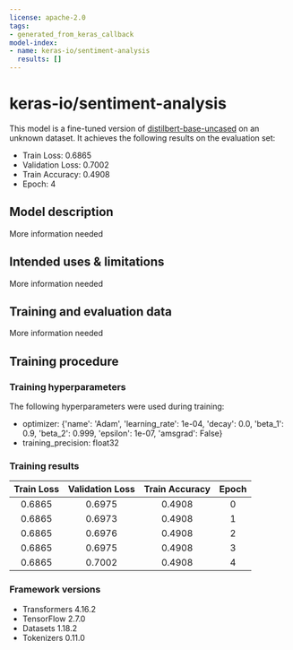 ```yaml
---
license: apache-2.0
tags:
- generated_from_keras_callback
model-index:
- name: keras-io/sentiment-analysis
  results: []
---
```


<!-- This model card has been generated automatically according to the information Keras had access to. You should
probably proofread and complete it, then remove this comment. -->

# keras-io/sentiment-analysis

This model is a fine-tuned version of [distilbert-base-uncased](https://huggingface.co/distilbert-base-uncased) on an unknown dataset.
It achieves the following results on the evaluation set:
- Train Loss: 0.6865
- Validation Loss: 0.7002
- Train Accuracy: 0.4908
- Epoch: 4

## Model description

More information needed

## Intended uses & limitations

More information needed

## Training and evaluation data

More information needed

## Training procedure

### Training hyperparameters

The following hyperparameters were used during training:
- optimizer: {'name': 'Adam', 'learning_rate': 1e-04, 'decay': 0.0, 'beta_1': 0.9, 'beta_2': 0.999, 'epsilon': 1e-07, 'amsgrad': False}
- training_precision: float32

### Training results

| Train Loss | Validation Loss | Train Accuracy | Epoch |
|:----------:|:---------------:|:--------------:|:-----:|
| 0.6865     | 0.6975          | 0.4908         | 0     |
| 0.6865     | 0.6973          | 0.4908         | 1     |
| 0.6865     | 0.6976          | 0.4908         | 2     |
| 0.6865     | 0.6975          | 0.4908         | 3     |
| 0.6865     | 0.7002          | 0.4908         | 4     |


### Framework versions

- Transformers 4.16.2
- TensorFlow 2.7.0
- Datasets 1.18.2
- Tokenizers 0.11.0
